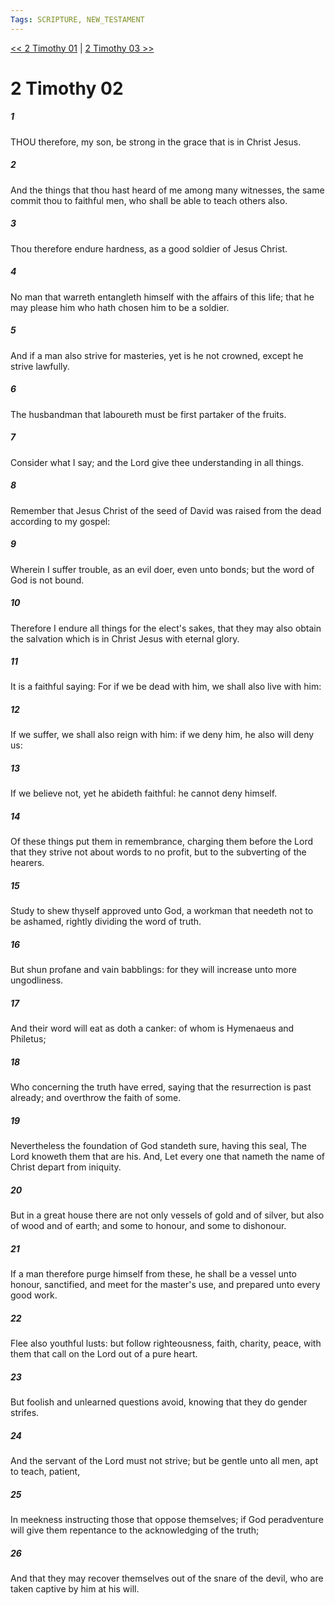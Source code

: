 ```yaml
---
Tags: SCRIPTURE, NEW_TESTAMENT
---
```


[<< 2 Timothy 01](NEW_TESTAMENT/16_2_Timothy/2_Timothy_01.md) | [2 Timothy 03 >>](NEW_TESTAMENT/16_2_Timothy/2_Timothy_03.md)

# 2 Timothy 02

##### 1

THOU therefore, my son, be strong in the grace that is in Christ Jesus.

##### 2

And the things that thou hast heard of me among many witnesses, the same commit thou to faithful men, who shall be able to teach others also.

##### 3

Thou therefore endure hardness, as a good soldier of Jesus Christ.

##### 4

No man that warreth entangleth himself with the affairs of this life; that he may please him who hath chosen him to be a soldier.

##### 5

And if a man also strive for masteries, yet is he not crowned, except he strive lawfully.

##### 6

The husbandman that laboureth must be first partaker of the fruits.

##### 7

Consider what I say; and the Lord give thee understanding in all things.

##### 8

Remember that Jesus Christ of the seed of David was raised from the dead according to my gospel:

##### 9

Wherein I suffer trouble, as an evil doer, even unto bonds; but the word of God is not bound.

##### 10

Therefore I endure all things for the elect's sakes, that they may also obtain the salvation which is in Christ Jesus with eternal glory.

##### 11

It is a faithful saying: For if we be dead with him, we shall also live with him:

##### 12

If we suffer, we shall also reign with him: if we deny him, he also will deny us:

##### 13

If we believe not, yet he abideth faithful: he cannot deny himself.

##### 14

Of these things put them in remembrance, charging them before the Lord that they strive not about words to no profit, but to the subverting of the hearers.

##### 15

Study to shew thyself approved unto God, a workman that needeth not to be ashamed, rightly dividing the word of truth.

##### 16

But shun profane and vain babblings: for they will increase unto more ungodliness.

##### 17

And their word will eat as doth a canker: of whom is Hymenaeus and Philetus;

##### 18

Who concerning the truth have erred, saying that the resurrection is past already; and overthrow the faith of some.

##### 19

Nevertheless the foundation of God standeth sure, having this seal, The Lord knoweth them that are his. And, Let every one that nameth the name of Christ depart from iniquity.

##### 20

But in a great house there are not only vessels of gold and of silver, but also of wood and of earth; and some to honour, and some to dishonour.

##### 21

If a man therefore purge himself from these, he shall be a vessel unto honour, sanctified, and meet for the master's use, and prepared unto every good work.

##### 22

Flee also youthful lusts: but follow righteousness, faith, charity, peace, with them that call on the Lord out of a pure heart.

##### 23

But foolish and unlearned questions avoid, knowing that they do gender strifes.

##### 24

And the servant of the Lord must not strive; but be gentle unto all men, apt to teach, patient,

##### 25

In meekness instructing those that oppose themselves; if God peradventure will give them repentance to the acknowledging of the truth;

##### 26

And that they may recover themselves out of the snare of the devil, who are taken captive by him at his will.
